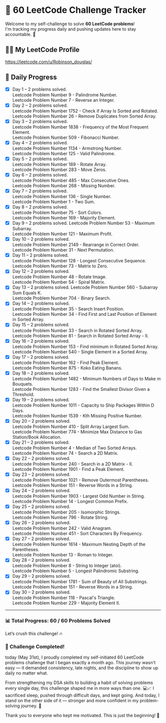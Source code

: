 # 🚀 60 LeetCode Challenge Tracker

Welcome to my self-challenge to solve **60 LeetCode problems**!  
I'm tracking my progress daily and pushing updates here to stay accountable. 💪

## 👨‍💻 My LeetCode Profile

https://leetcode.com/u/Robinson_douglas/

## 📅 Daily Progress

- [x] Day 1 – 2 problems solved.  
Leetcode Problem Number 9 - Palindrome Number.  
Leetcode Problem Number 7 - Reverse an Integer.
- [x] Day 2 – 2 problems solved.  
Leetcode Problem Number 1752 - Check if Array Is Sorted and Rotated.  
Leetcode Problem Number 26 - Remove Duplicates from Sorted Array.  
- [x] Day 3 – 2 problems solved.  
Leetcode Problem Number 1838 - Frequency of the Most Frequent Element.  
Leetcode Problem Number 509 - Fibonacci Number.  
- [x] Day 4 – 2 problems solved.  
Leetcode Problem Number 1134 - Armstrong Number.  
Leetcode Problem Number 125 - Valid Palindrome.  
- [x] Day 5 – 2 problems solved.  
Leetcode Problem Number 189 - Rotate Array.  
Leetcode Problem Number 283 - Move Zeros.   
- [x] Day 6 – 2 problems solved.  
Leetcode Problem Number 485 - Max Consecutive Ones.  
Leetcode Problem Number 268 - Missing Number.  
- [x] Day 7 – 2 problems solved.  
Leetcode Problem Number 136 - Single Number.  
Leetcode Problem Number 1 - Two Sum.  
- [x] Day 8 – 2 problems solved.  
Leetcode Problem Number 75 - Sort Colors.  
Leetcode Problem Number 169 - Majority Element.  
- [x] Day 9 – 2 problems solved.
Leetcode Problem Number 53 - Maximum Subarray.  
Leetcode Problem Number 121 - Maximum Profit.     
- [x] Day 10 – 2 problems solved.  
Leetcode Problem Number 2149 - Rearrange in Correct Order.  
Leetcode Problem Number 31 - Next Permutation.  
- [x] Day 11 – 2 problems solved.  
Leetcode Problem Number 128 - Longest Consecutive Sequence.  
Leetcode Problem Number 73 - Matrix to Zero.  
- [x] Day 12 – 2 problems solved.  
Leetcode Problem Number 48 - Rotate Image.  
Leetcode Problem Number 54 - Spiral Matrix.  
- [x] Day 13 – 2 problems solved.
Leetcode Problem Number 560 - Subarray Sum Equals K.  
Leetcode Problem Number 704 - Binary Search.  
- [x] Day 14 – 2 problems solved.  
Leetcode Problem Number 35 - Search Insert Position.  
Leetcode Problem Number 34 - Find First and Last Position of Element in Sorted Array.  
- [x] Day 15 – 2 problems solved.  
Leetcode Problem Number 33 - Search in Rotated Sorted Array.  
Leetcode Problem Number 81 - Search in Rotated Sorted Array - II.  
- [x] Day 16 – 2 problems solved.  
Leetcode Problem Number 153 - Find minimum in Rotated Sorted Array.  
Leetcode Problem Number 540 - Single Element in a Sorted Array.  
- [x] Day 17 – 2 problems solved.  
Leetcode Problem Number 162 - Find Peak Element.  
Leetcode Problem Number 875 - Koko Eating Banans.  
- [x] Day 18 – 2 problems solved.  
Leetcode Problem Number 1482 - Minimum Numbers of Days to Make m Bouquets.  
Leetcode Problem Number 1283 - Find the Smallest Divisor Given a Threshold.  
- [x] Day 19 – 2 problems solved.  
Leetcode Problem Number 1011 - Capacity to Ship Packages Within D Days.  
Leetcode Problem Number 1539 - Kth Missing Positive Number.  
- [x] Day 20 – 2 problems solved.  
Leetcode Problem Number 410 - Split Array Largest Sum.  
Leetcode Problem Number 774 - Minimize Max Distance to Gas Station/Book Allocation.  
- [x] Day 21 – 2 problems solved.  
Leetcode Problem Number 4 - Median of Two Sorted Arrays.  
Leetcode Problem Number 74 - Search a 2D Matrix.  
- [x] Day 22 – 2 problems solved.  
Leetcode Problem Number 240 - Search in a 2D Matrix - II.  
Leetcode Problem Number 1901 - Find a Peak Element.  
- [x] Day 23 – 2 problems solved.  
Leetcode Problem Number 1021 - Remove Outermost Parentheses.  
Leetcode Problem Number 151 - Reverse Words in a String.  
- [x] Day 24 – 2 problems solved.  
Leetcode Problem Number 1903 - Largest Odd Number in String.  
Leetcode Problem Number 14 - Longest Common Prefix.  
- [x] Day 25 – 2 problems solved.  
Leetcode Problem Number 205 - Isomorphic Strings.  
Leetcode Problem Number 796 - Rotate String.  
- [x] Day 26 – 2 problems solved.  
Leetcode Problem Number 242 - Valid Anagram.  
Leetcode Problem Number 451 - Sort Characters By Frequency.  
- [x] Day 27 – 2 problems solved.  
Leetcode Problem Number 1614 - Maximum Nesting Depth of the Parentheses.  
Leetcode Problem Number 13 - Roman to Integer.  
- [x] Day 28 – 2 problems solved.  
Leetcode Problem Number 8 - String to Integer (atoi).  
Leetcode Problem Number 5 - Longest Palindromic Substring.  
- [x] Day 29 – 2 problems solved.  
Leetcode Problem Number 1781 - Sum of Beauty of All Substrings.  
Leetcode Problem Number 151 - Reverse Words in a String.  
- [x] Day 30 – 2 problems solved.  
Leetcode Problem Number 118 - Pascal's Triangle.  
Leetcode Problem Number 229 - Majority Element II.  

---

### 📊 Total Progress: **60 / 60 Problems Solved**

Let’s crush this challenge! 🔥




### 🏁 Challenge Completed!

today (May 31st), I proudly completed my self-initiated 60 LeetCode problems challenge that I began exactly a month ago.
This journey wasn't easy — it demanded consistency, late nights, and the discipline to show up daily no matter what.

From strengthening my DSA skills to building a habit of solving problems every single day, this challenge shaped me in more ways than one. 💻📈
I sacrificed sleep, pushed through difficult days, and kept going. And today, I stand on the other side of it — stronger and more confident in my problem-solving journey. 🙌

Thank you to everyone who kept me motivated.
This is just the beginning! 🚀


